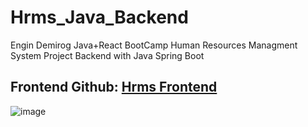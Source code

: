 # Hrms_Java_Backend
Engin Demirog Java+React BootCamp Human Resources Managment System Project Backend with Java Spring Boot


## Frontend Github: [Hrms Frontend](https://github.com/RzayevTaleh01/Hrms_Project_Frontend)

![image](https://user-images.githubusercontent.com/70813725/125903751-2f89bf26-5197-40d1-89b1-52539337ceba.png)

